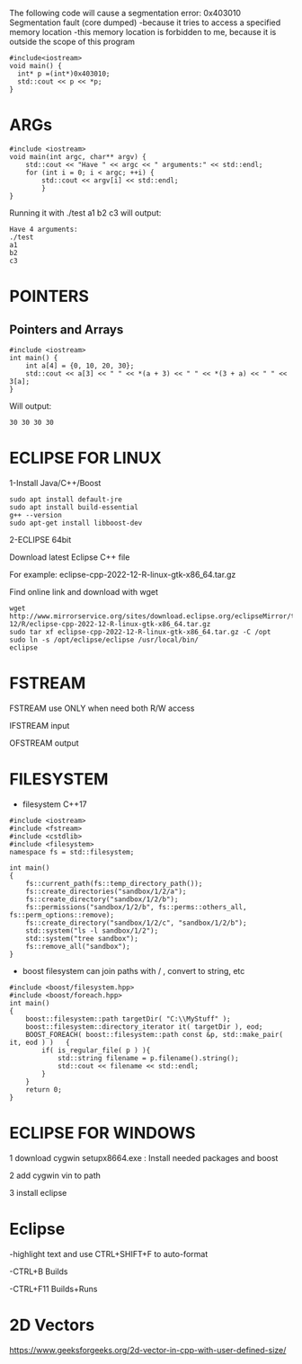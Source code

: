 The following code will cause a segmentation error: 0x403010 Segmentation fault (core dumped)
-because it tries to access a specified memory location
-this memory location is forbidden to me, because it is outside the scope of this program
```
#include<iostream>
void main() {
  int* p =(int*)0x403010;
  std::cout << p << *p;
}
```




# ARGs
```
#include <iostream>
void main(int argc, char** argv) {
    std::cout << "Have " << argc << " arguments:" << std::endl;
    for (int i = 0; i < argc; ++i) {
        std::cout << argv[i] << std::endl;
        }
}
```
Running it with ./test a1 b2 c3 will output:
```
Have 4 arguments:
./test
a1
b2
c3
```

# POINTERS

## Pointers and Arrays
```
#include <iostream>
int main() {
    int a[4] = {0, 10, 20, 30};
    std::cout << a[3] << " " << *(a + 3) << " " << *(3 + a) << " " << 3[a];
}
```
Will output:
```
30 30 30 30
```


# ECLIPSE FOR LINUX

1-Install Java/C++/Boost
```
sudo apt install default-jre
sudo apt install build-essential
g++ --version
sudo apt-get install libboost-dev
```

2-ECLIPSE 64bit

Download latest Eclipse C++ file

For example: eclipse-cpp-2022-12-R-linux-gtk-x86_64.tar.gz 

Find online link and download with wget
```
wget http://www.mirrorservice.org/sites/download.eclipse.org/eclipseMirror/technology/epp/downloads/release/2022-12/R/eclipse-cpp-2022-12-R-linux-gtk-x86_64.tar.gz
sudo tar xf eclipse-cpp-2022-12-R-linux-gtk-x86_64.tar.gz -C /opt
sudo ln -s /opt/eclipse/eclipse /usr/local/bin/
eclipse
```

# FSTREAM

FSTREAM use ONLY when need both R/W access

IFSTREAM input

OFSTREAM output


# FILESYSTEM
* filesystem C++17
```
#include <iostream>
#include <fstream>
#include <cstdlib>
#include <filesystem>
namespace fs = std::filesystem;
 
int main()
{
    fs::current_path(fs::temp_directory_path());
    fs::create_directories("sandbox/1/2/a");
    fs::create_directory("sandbox/1/2/b");
    fs::permissions("sandbox/1/2/b", fs::perms::others_all, fs::perm_options::remove);
    fs::create_directory("sandbox/1/2/c", "sandbox/1/2/b");
    std::system("ls -l sandbox/1/2");
    std::system("tree sandbox");
    fs::remove_all("sandbox");
}
```
* boost filesystem
can join paths with / , convert to string, etc
```
#include <boost/filesystem.hpp>
#include <boost/foreach.hpp>
int main()
{
	boost::filesystem::path targetDir( "C:\\MyStuff" ); 
	boost::filesystem::directory_iterator it( targetDir ), eod;
	BOOST_FOREACH( boost::filesystem::path const &p, std::make_pair( it, eod ) )   { 
		if( is_regular_file( p ) ){
			std::string filename = p.filename().string();
			std::cout << filename << std::endl;
		} 
	}
	return 0;
}
```


# ECLIPSE FOR WINDOWS

1 download cygwin setupx8664.exe : Install needed packages and boost

2 add cygwin vin to path

3 install eclipse




# Eclipse

-highlight text and use CTRL+SHIFT+F to auto-format

-CTRL+B Builds

-CTRL+F11 Builds+Runs


# 2D Vectors
https://www.geeksforgeeks.org/2d-vector-in-cpp-with-user-defined-size/


